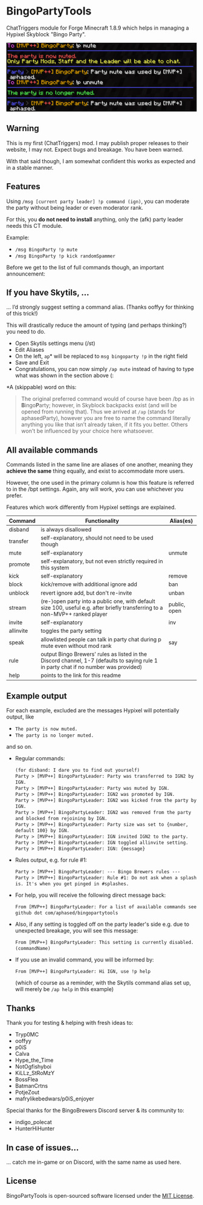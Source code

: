 # BingoPartyTools

ChatTriggers module for Forge Minecraft 1.8.9 which helps in managing a Hypixel Skyblock "Bingo Party".

![The module in use](example-image.png)

## Warning

This is my first (ChatTriggers) mod.
I may publish proper releases to their website, I may not.
Expect bugs and breakage. You have been warned.

With that said though, I am somewhat confident this works as expected and in a stable manner.


## Features

Using `/msg [current party leader] !p command (ign)`, you can moderate the party without being leader or even moderator rank.

For this, you **do not need to install** anything, only the (afk) party leader needs this CT module.

Example:

- `/msg BingoParty !p mute`
- `/msg BingoParty !p kick randomSpammer`

Before we get to the list of full commands though, an important announcement:


## If you have Skytils, …

… I’d strongly suggest setting a command alias. (Thanks ooffyy for thinking of this trick!)

This will drastically reduce the amount of typing (and perhaps thinking?) you need to do.

- Open Skytils settings menu (/st)
- Edit Aliases
- On the left, `ap`* will be replaced to `msg bingoparty !p` in the right field
- Save and Exit
- Congratulations, you can now simply `/ap mute` instead of having to type what was shown in the section above (:

\*A (skippable) word on this:

> The original preferred command would of course have been /bp as in **B**ingo**P**arty; however, in Skyblock backpacks exist (and will be opened from running that).
Thus we arrived at `/ap` (stands for aphasedParty), however you are free to name the command literally anything you like that isn’t already taken, if it fits you better. Others won't be influenced by your choice here whatsoever.


## All available commands

Commands listed in the same line are aliases of one another, meaning they **achieve the same** thing equally, and exist to accommodate more users.

However, the one used in the primary column is how this feature is referred to in the /bpt settings. Again, any will work, you can use whichever you prefer.

Features which work differently from Hypixel settings are explained.

|  Command  |                                                             Functionality                                                             |  Alias(es)   |
|-----------|---------------------------------------------------------------------------------------------------------------------------------------|--------------|
| disband   | is always disallowed                                                                                                                  |              |
| transfer  | self-explanatory, should not need to be used though                                                                                   |              |
| mute      | self-explanatory                                                                                                                      | unmute       |
| promote   | self-explanatory, but not even strictly required in this system                                                                       |              |
| kick      | self-explanatory                                                                                                                      | remove       |
| block     | kick/remove with additional ignore add                                                                                                | ban          |
| unblock   | revert ignore add, but don't re-invite                                                                                                | unban        |
| stream    | (re-)open party into a public one, with default size 100, useful e.g. after briefly transferring to a non-MVP++ ranked player         | public, open |
| invite    | self-explanatory                                                                                                                      | inv          |
| allinvite | toggles the party setting                                                                                                             |              |
| speak     | allowlisted people can talk in party chat during p mute even without mod rank                                                         | say          |
| rule      | output Bingo Brewers' rules as listed in the Discord channel, 1-7 (defaults to saying rule 1 in party chat if no number was provided) |              |
| help      | points to the link for this readme                                                                                                    |              |


## Example output

For each example, excluded are the messages Hypixel will potentially output, like
- `The party is now muted.`
- `The party is no longer muted.`

and so on.

- Regular commands:
    ```
    (for disband: I dare you to find out yourself)
    Party > [MVP++] BingoPartyLeader: Party was transferred to IGN2 by IGN.
    Party > [MVP++] BingoPartyLeader: Party was muted by IGN.
    Party > [MVP++] BingoPartyLeader: IGN2 was promoted by IGN.
    Party > [MVP++] BingoPartyLeader: IGN2 was kicked from the party by IGN.
    Party > [MVP++] BingoPartyLeader: IGN2 was removed from the party and blocked from rejoining by IGN.
    Party > [MVP++] BingoPartyLeader: Party size was set to {number, default 100} by IGN.
    Party > [MVP++] BingoPartyLeader: IGN invited IGN2 to the party.
    Party > [MVP++] BingoPartyLeader: IGN toggled allinvite setting.
    Party > [MVP++] BingoPartyLeader: IGN: {message}
    ```
- Rules output, e.g. for rule #1:
    ```
    Party > [MVP++] BingoPartyLeader: --- Bingo Brewers rules ---
    Party > [MVP++] BingoPartyLeader: Rule #1: Do not ask when a splash is. It's when you get pinged in #splashes.
    ```
- For help, you will receive the following direct message back:
    ```
    From [MVP++] BingoPartyLeader: For a list of available commands see github dot com/aphased/bingopartytools
    ```
- Also, if any setting is toggled off on the party leader's side e.g. due to unexpected breakage, you will see this message:
    ```
    From [MVP++] BingoPartyLeader: This setting is currently disabled. (commandName)
    ```
- If you use an invalid command, you will be informed by:
    ```
    From [MVP++] BingoPartyLeader: Hi IGN, use !p help
    ```
    (which of course as a reminder, with the Skytils command alias set up, will merely be `/ap help` in this example)


## Thanks

Thank you for testing & helping with fresh ideas to:
- Tryp0MC
- ooffyy
- p0iS
- Calva
- Hype_the_Time
- NotOgfishyboi
- KiLLz_StRoMzY
- BossFlea
- BatmanCrtns
- PotjeZout
- mafrylikebedwars/p0iS_enjoyer

Special thanks for the BingoBrewers Discord server & its community to:
- indigo_polecat
- HunterHiHunter


## In case of issues…

… catch me in-game or on Discord, with the same name as used here.


## License

BingoPartyTools is open-sourced software licensed under the [MIT License](https://opensource.org/licenses/MIT).

